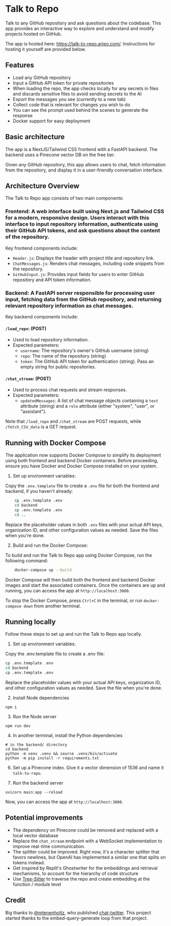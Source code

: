 # Talk to Repo

Talk to any GitHub repository and ask questions about the codebase. This app provides an interactive way to explore and understand and modify projects hosted on GitHub.

The app is hosted here: https://talk-to-repo.arjeo.com/. Instructions for hosting it yourself are provided below.

## Features

- Load any GitHub repository
- Input a GitHub API token for private repositories
- When loading the repo, the app checks locally for any secrets in files and discards sensitive files to avoid sending secrets to the AI
- Export the messages you see (currently to a new tab)
- Collect code that is relevant for changes you wish to do
- You can see the prompt used behind the scenes to generate the response
- Docker support for easy deployment

## Basic architecture

The app is a NextJS/Tailwind CSS frontend with a FastAPI backend. The backend uses a Pinecone vector DB on the free tier.

Given any GitHub repository, this app allows users to chat, fetch information from the repository, and display it in a user-friendly conversation interface.

## Architecture Overview

The Talk to Repo app consists of two main components:

### **Frontend**: A web interface built using Next.js and Tailwind CSS for a modern, responsive design. Users interact with this interface to input repository information, authenticate using their GitHub API tokens, and ask questions about the content of the repository.

   Key frontend components include:

   - `Header.js`: Displays the header with project title and repository link.
   - `ChatMessages.js`: Renders chat messages, including code snippets from the repository.
   - `GitHubInput.js`: Provides input fields for users to enter GitHub repository and API token information.

### **Backend**: A FastAPI server responsible for processing user input, fetching data from the GitHub repository, and returning relevant repository information as chat messages.

   Key backend components include:

#### `/load_repo`: (POST)

- Used to load repository information.
- Expected parameters:
  - `username`: The repository's owner's GitHub username (string)
  - `repo`: The name of the repository (string)
  - `token`: The GitHub API token for authentication (string). Pass an empty string for public repositories.

#### `/chat_stream`: (POST)

- Used to process chat requests and stream responses.
- Expected parameters:
  - `updatedMessages`: A list of chat message objects containing a `text` attribute (string) and a `role` attribute (either "system", "user", or "assistant").

Note that `/load_repo` and `/chat_stream` are POST requests, while `/fetch_CSV_data` is a GET request.

## Running with Docker Compose

The application now supports Docker Compose to simplify its deployment using both frontend and backend Docker containers. Before proceeding, ensure you have Docker and Docker Compose installed on your system.

1. Set up environment variables:

Copy the `.env.template` file to create a `.env` file for both the frontend and backend, if you haven't already:

```bash
    cp .env.template .env
    cd backend
    cp .env.template .env
    cd ..
```

Replace the placeholder values in both `.env` files with your actual API keys, organization ID, and other configuration values as needed. Save the files when you're done.

2. Build and run the Docker Compose:

To build and run the Talk to Repo app using Docker Compose, run the following command:
    
```bash
    docker-compose up --build
```


Docker Compose will then build both the frontend and backend Docker images and start the associated containers. Once the containers are up and running, you can access the app at `http://localhost:3000`.

To stop the Docker Compose, press `Ctrl+C` in the terminal, or run `docker-compose down` from another terminal.

## Running locally

Follow these steps to set up and run the Talk to Repo app locally.

1. Set up environment variables:

  Copy the .env.template file to create a .env file:

```bash
cp .env.template .env
cd backend
cp .env.template .env
```

 Replace the placeholder values with your actual API keys, organization ID, and other configuration values as needed. Save the file when you're done.

2. Install Node dependencies

```
npm i
```

3. Run the Node server

```
npm run dev
```

4. In another terminal, install the Python dependencies

```
# in the backend/ directory
cd backend 
python -m venv .venv && source .venv/bin/activate
python -m pip install -r requirements.txt
```

6. Set up a Pinecone index. Give it a vector dimension of 1536 and name it `talk-to-repo`. 

7. Run the backend server

```
uvicorn main:app --reload
```

Now, you can access the app at `http://localhost:3000`.

## Potential improvements

- The dependency on Pinecone could be removed and replaced with a local vector database
- Replace the `chat_stream` endpoint with a WebSocket implementation to improve real-time communication.
- The splitter could be improved. Right now, it's a character splitter that favors newlines, but OpenAI has implemented a similar one that splits on tokens instead.
- Get inspired by Replit's Ghostwriter for the embeddings and retrieval mechanisms, to account for the hierarchy of code structure
- Use [Tree-Sitter](https://github.com/tree-sitter) to traverse the repo and create embedding at the function / module level

## Credit

Big thanks to [@mtenenholtz](https://github.com/mtenenholtz), who published [chat-twitter](https://twitter.com/marktenenholtz/status/1651568107192983553). This project started thanks to the embed-query-generate loop from that project.